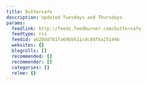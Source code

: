 ```yaml
---
title: Buttersafe
description: Updated Tuesdays and Thursdays
params:
  feedlink: http://feeds.feedburner.com/buttersafe
  feedtype: rss
  feedid: ab20dd7817a69b5611cdc0dfba25144b
  websites: {}
  blogrolls: []
  recommended: []
  recommender: []
  categories: []
  relme: {}
---
```

